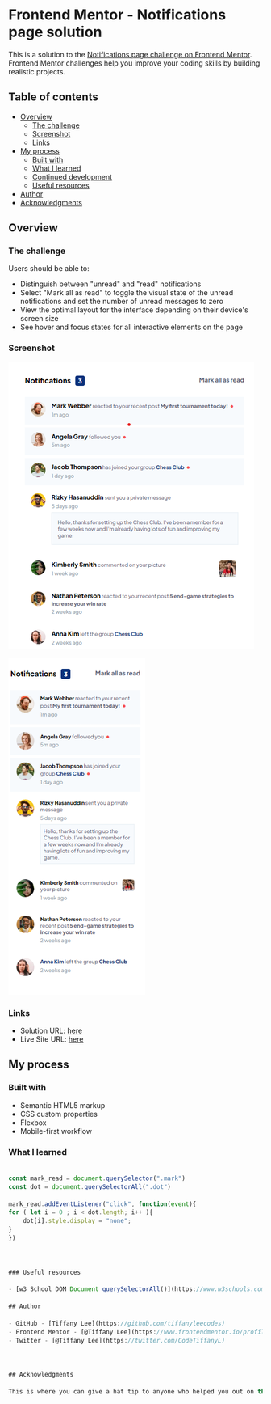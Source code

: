 # Frontend Mentor - Notifications page solution

This is a solution to the [Notifications page challenge on Frontend Mentor](https://www.frontendmentor.io/challenges/notifications-page-DqK5QAmKbC). Frontend Mentor challenges help you improve your coding skills by building realistic projects. 

## Table of contents

- [Overview](#overview)
  - [The challenge](#the-challenge)
  - [Screenshot](#screenshot)
  - [Links](#links)
- [My process](#my-process)
  - [Built with](#built-with)
  - [What I learned](#what-i-learned)
  - [Continued development](#continued-development)
  - [Useful resources](#useful-resources)
- [Author](#author)
- [Acknowledgments](#acknowledgments)



## Overview

### The challenge

Users should be able to:

- Distinguish between "unread" and "read" notifications
- Select "Mark all as read" to toggle the visual state of the unread notifications and set the number of unread messages to zero
- View the optimal layout for the interface depending on their device's screen size
- See hover and focus states for all interactive elements on the page

### Screenshot

![desktop](./screen%20shot/Screenshot%20desktop.png)

![mobile](./screen%20shot/Screenshot%20mobile.png)



### Links

- Solution URL: [here](https://your-solution-url.com)
- Live Site URL: [here](https://your-live-site-url.com)

## My process

### Built with

- Semantic HTML5 markup
- CSS custom properties
- Flexbox
- Mobile-first workflow



### What I learned


```js

const mark_read = document.querySelector(".mark")
const dot = document.querySelectorAll(".dot")

mark_read.addEventListener("click", function(event){
for ( let i = 0 ; i < dot.length; i++ ){
    dot[i].style.display = "none";
}
})



### Useful resources

- [w3 School DOM Document querySelectorAll()](https://www.w3schools.com/jsref/met_document_queryselectorall.asp) - This helped me for change style if I use querySelectorALL. 

## Author

- GitHub - [Tiffany Lee](https://github.com/tiffanyleecodes)
- Frontend Mentor - [@Tiffany Lee](https://www.frontendmentor.io/profile/tifflee7784)
- Twitter - [@Tiffany Lee](https://twitter.com/CodeTiffanyL)



## Acknowledgments

This is where you can give a hat tip to anyone who helped you out on this project. Perhaps you worked in a team or got some inspiration from someone else's solution. This is the perfect place to give them some credit.


